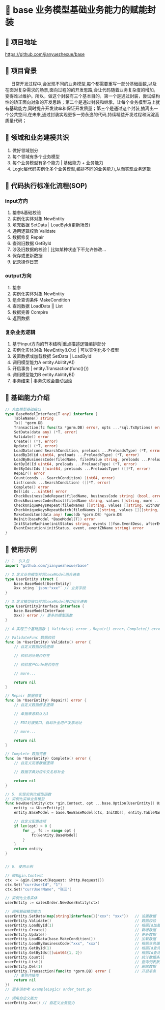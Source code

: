 # :tada: base 业务模型基础业务能力的赋能封装

## :cake: 项目地址
https://github.com/jianyuezhexue/base

## :cake: 项目背景
&nbsp;&nbsp;&nbsp;&nbsp; 日常开发过程中,会发现不同的业务模型,每个都需要重写一部分基础函数,以及在面对复杂需求的场景,面向过程的的开发思路,会让代码随着业务复杂度的增加，变得难以维护。所以，做这个封装有三个基本目的，第一个是通过封装，尝试结构性的矫正面向对象的开发思路；第二个是通过封装和继承，让每个业务模型马上就有基础能力,同时提升开发效率和保证开发质量；第三个是通过这个封装,抽离出一个公共空间,在未来,通过封装实现更多一劳永逸的代码,持续精益开发过程和沉淀高质量代码；

## :cake: 领域和业务建模共识
1. 做好领域划分
1. 每个领域有多个业务模型
1. 每个业务模型有多个能力 | 基础能力 + 业务能力
1. Logic层代码实例化多个业务模型,编排不同的业务能力,从而实现业务逻辑

## :cake: 代码执行标准化流程(SOP)
### input方向
1. 接参&基础校验
1. 实例化实体对象 NewEntity
1. 填充数据 SetData | LoadById(更新场景)
1. 通用逻辑校验 Validate
1. 数据修复 Repair
1. 查询旧数据 GetById
1. 涉及旧数据的校验 | 比如某种状态下不允许修改...
1. 保存或更新数据
1. 记录操作日志

### output方向
1. 接参
1. 实例化实体对象 NewEntity
1. 组合查询条件 MakeCondition
1. 查询数据 LoadData || List
1. 数据完善 Compire
1. 返回数据

### 复杂业务逻辑
1. 基于input方向的节本结构|重点描述逻辑编排部分
1. 实例化实体对象 NewEntity(l.Ctx) | 可以实例化多个模型
1. 设置数据或加载数据 SetData | LoadById
1. 调用模型能力A entity.AblitityA()
1. 开启事务 | entity.Transaction(func(){})
1. 调用模型能力B entity.AblitityB()
1. 事务结束 | 事务失败会自动回滚


## :cake: 基础能力介绍
```go
// 充血模型基础接口
type BaseModelInterface[T any] interface {
	TableName() string                                                                                                               // 表名
	Tx() *gorm.DB                                                                                                                    // 获取事务DB
	Transaction(fc func(tx *gorm.DB) error, opts ...*sql.TxOptions) error                                                            // 事务处理
	SetData(data any) (*T, error)                                                                                                    // 设置数据
	Validate() error                                                                                                                 // 数据校验
	Create() (*T, error)                                                                                                             // 新增数据
	Update() (*T, error)                                                                                                             // 更新数据
	LoadData(cond SearchCondition, preloads ...PreloadsType) (*T, error)                                                             // 加载数据
	LoadById(id uint64, preloads ...PreloadsType) (*T, error)                                                                        // 根据Id加载数据
	LoadByBusinessCode(filedName, filedValue string, preloads ...PreloadsType) (*T, error)                                           // 根据业务编码查询数据
	GetById(Id uint64, preloads ...PreloadsType) (*T, error)                                                                         // 根据Id查询数据
	GetByIds(Ids []uint64, preloads ...PreloadsType) ([]*T, error)                                                                   // 根据Id查询数据
	Repair() error                                                                                                                   // 修复数据
	Count(conds ...SearchCondition) (int64, error)                                                                                   // 统计数据条数
	List(conds ...SearchCondition) ([]*T, error)                                                                                     // 查询列表数据
	Complete() error                                                                                                                 // 完善数据
	Del(ids ...uint64) error                                                                                                         // 删除数据
	CheckBusinessCodeRepeat(filedName, businessCode string) (bool, error)                                                            // 检查业务编码是否重复
	CheckBusinessCodesExist(filedName string, values []string, more ...SearchCondition) (map[int]bool, error)                        // 批量检查业务编码是否存在
	CheckUniqueKeysRepeat(filedNames []string, values []string, withOutIds ...uint64) (bool, error)                                  // 检查唯一键是否重复
	CheckUniqueKeysRepeatBatch(filedNames []string, values [][]string, withOutIds ...uint64) ([]bool, error)                         // 批量检查唯一键是否重复
	MakeConditon(data any) func(db *gorm.DB) *gorm.DB                                                                                // 构造查询条件
	ReInit(baseModel *BaseModel[T]) error                                                                                            // 重置模型中的Context和Db
	InitStateMachine(initStatus string, events []fsm.EventDesc, afterEvent fsm.Callback, callbacks ...map[string]fsm.Callback) error // 初始化状态机
	EventExecution(initStatus, event, eventZhName string) error                                                                      // 执行事件
}

```

## :cake: 使用示例
```go
// 1. 引入包
import "github.com/jianyuezhexue/base"

// 2.定义业务模型并将baseModel组合进去
type UserEntity struct {
    base.BaseModel[UserEntity]
    Xxx sting `json:"xxx"` // 业务字段
}

// 3.定义模型接口并将baseModel接口组合进去
type UserEntityInterface interface {
    base.BaseModelInterface
    Xxx() error // 更多的模型函数
}

// 4.实现三个基础函数 | Validate() error ，Repair() error，Complete() error

// ValidateFunc 数据校验
func (m *UserEntity) Validate() error {
	// 自定义数据校验逻辑

	// 校验地址是否存在

	// 校验客户Code是否存在

	// more...

	return nil
}

// Repair 数据修复
func (m *UserEntity) Repair() error {
	// 自定义数据修复逻辑

	// 单据来源默认为1

	// EDI对接接口，自动补全用户发票地址

	// more...

	return nil
}

// Complete 数据完善
func (m *UserEntity) Complete() error {
	// 自定义完善数据逻辑

	// 数据字典对应中文名称补全

	return nil
}

// 5. 实现实例化模型函数
// 实例化实体业务模型
func NewUserEntity(ctx *gin.Context, opt ...base.Option[UserEntity]) UserEntityInterface {
	entity := &UserEntity{}
	entity.BaseModel = base.NewBaseModel(ctx, InitDb(), entity.TableName(), entity)

	// 自定义配置选项
	if len(opt) > 0 {
		for _, fc := range opt {
			fc(&entity.BaseModel)
		}
	}
	return entity
}


// 6. 使用示例

// 模拟gin.Context
ctx := &gin.Context{Request: &http.Request{}}
ctx.Set("currUserId", "1")
ctx.Set("currUserName", "张三")

// 实例化业务实体
userEntity := salesOrder.NewUserEntity(ctx)

// 调用基础模型能力
userEntity.SetData(map[string]interface{}{"xxx": "xxx"})   // 设置数据
userEntity.Validate()                                      // 数据校验
userEntity.LoadById(1)                                     // 根据Id加载数据
userEntity.Create()                                        // 新增数据
userEntity.Update()                                        // 更新数据
userEntity.LoadData(base.MakeCondition())                  // 加载数据
userEntity.LoadByBusinessCode("xxx", "xxx")                // 根据业务编码查询数据
userEntity.GetById(1)                                      // 根据Id查询数据
userEntity.GetByIds([]uint64{1, 2})                        // 根据Id查询数据
userEntity.Count()                                         // 统计数据条数
userEntity.List()                                          // 查询列表数据
userEntity.Del(1)                                          // 删除数据
userEntity.Transaction(func(tx *gorm.DB) error {           // 开启事务
    // 事务内操作
    return nil
})
// 更多请参考 exampleLogic/ order_test.go

// 调用自定义能力
userEntity.Xxx() // 自定义业务能力

```























































































































```


